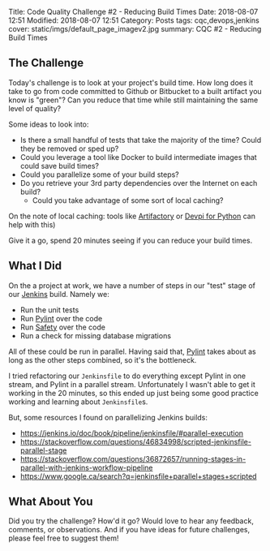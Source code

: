 Title: Code Quality Challenge #2 - Reducing Build Times
Date: 2018-08-07 12:51
Modified: 2018-08-07 12:51
Category: Posts
tags: cqc,devops,jenkins
cover: static/imgs/default_page_imagev2.jpg
summary: CQC #2 - Reducing Build Times

## The Challenge

Today's challenge is to look at your project's build time.  How long does it
take to go from code committed to Github or Bitbucket to a built artifact you
know is "green"?  Can you reduce that time while still maintaining the same
level of quality?

Some ideas to look into:

* Is there a small handful of tests that take the majority of the time?  Could they be removed or sped up?
* Could you leverage a tool like Docker to build intermediate images that could save build times?
* Could you parallelize some of your build steps?
* Do you retrieve your 3rd party dependencies over the Internet on each build?
    * Could you take advantage of some sort of local caching?

On the note of local caching: tools like
[Artifactory](https://jfrog.com/artifactory/) or [Devpi for
Python](https://devpi.net/docs/devpi/devpi/latest/+d/quickstart-pypimirror.html)
can help with this)

Give it a go, spend 20 minutes seeing if you can reduce your build times.

## What I Did

On the a project at work, we have a number of steps in our "test" stage of our [Jenkins](https://jenkins.io/) build.
Namely we:

* Run the unit tests
* Run [Pylint](https://pylint.org/) over the code
* Run [Safety](https://github.com/pyupio/safety) over the code
* Run a check for missing database migrations

All of these could be run in parallel.  Having said that, [Pylint](https://pylint.org/) takes about as
long as the other steps combined, so it's the bottleneck.

I tried refactoring our `Jenkinsfile` to do everything except Pylint in one
stream, and Pylint in a parallel stream.  Unfortunately I wasn't able to get it working in the
20 minutes, so this ended up just being some good practice working and learning about
`Jenkinsfile`s.

But, some resources I found on parallelizing Jenkins builds:

* <https://jenkins.io/doc/book/pipeline/jenkinsfile/#parallel-execution>
* <https://stackoverflow.com/questions/46834998/scripted-jenkinsfile-parallel-stage>
* <https://stackoverflow.com/questions/36872657/running-stages-in-parallel-with-jenkins-workflow-pipeline>
* <https://www.google.ca/search?q=jenkinsfile+parallel+stages+scripted>

## What About You

Did you try the challenge? How'd it go? Would love to hear any feedback,
comments, or observations. And if you have ideas for future challenges, please
feel free to suggest them!
